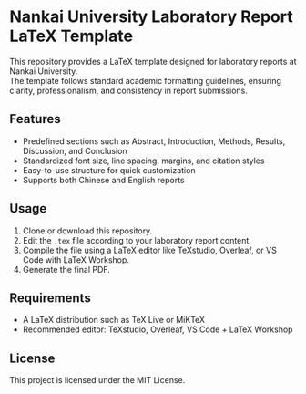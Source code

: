 # Nankai University Laboratory Report LaTeX Template

This repository provides a LaTeX template designed for laboratory reports at Nankai University.  
The template follows standard academic formatting guidelines, ensuring clarity, professionalism, and consistency in report submissions.

## Features

- Predefined sections such as Abstract, Introduction, Methods, Results, Discussion, and Conclusion
- Standardized font size, line spacing, margins, and citation styles
- Easy-to-use structure for quick customization
- Supports both Chinese and English reports

## Usage

1. Clone or download this repository.
2. Edit the `.tex` file according to your laboratory report content.
3. Compile the file using a LaTeX editor like TeXstudio, Overleaf, or VS Code with LaTeX Workshop.
4. Generate the final PDF.

## Requirements

- A LaTeX distribution such as TeX Live or MiKTeX
- Recommended editor: TeXstudio, Overleaf, VS Code + LaTeX Workshop

## License

This project is licensed under the MIT License.
